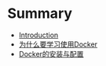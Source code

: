 # Summary

* [Introduction](README.md)
* [为什么要学习使用Docker](wei-shi-yao-yao-xue-xi-shi-yong-docker.md)
* [Docker的安装与配置](dockerde-an-zhuang-yu-pei-zhi.md)

